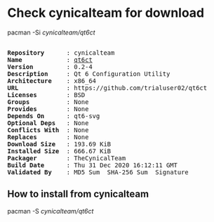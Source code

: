 # Check cynicalteam for download

pacman -Si *cynicalteam/qt6ct*

<div class="highlight"><pre class="highlight"><text>
<b>Repository</b>      : cynicalteam
<b>Name</b>            : <a href="../../x86_64/qt6ct-0.2-4-x86_64.pkg.tar.zst">qt6ct</a>
<b>Version</b>         : 0.2-4
<b>Description</b>     : Qt 6 Configuration Utility
<b>Architecture</b>    : x86_64
<b>URL</b>             : https://github.com/trialuser02/qt6ct
<b>Licenses</b>        : BSD
<b>Groups</b>          : None
<b>Provides</b>        : None
<b>Depends On</b>      : qt6-svg
<b>Optional Deps</b>   : None
<b>Conflicts With</b>  : None
<b>Replaces</b>        : None
<b>Download Size</b>   : 193.69 KiB
<b>Installed Size</b>  : 666.67 KiB
<b>Packager</b>        : TheCynicalTeam <wayne6324@gmail.com>
<b>Build Date</b>      : Thu 31 Dec 2020 16:12:11 GMT
<b>Validated By</b>    : MD5 Sum  SHA-256 Sum  Signature
</text></pre></div>

## How to install from cynicalteam

pacman -S *cynicalteam/qt6ct*
